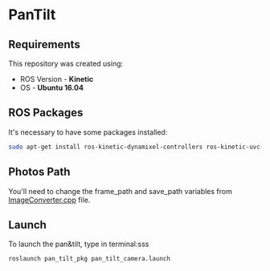 # PanTilt

## Requirements
This repository was created using:
 - ROS Version - **Kinetic**
 - OS - **Ubuntu 16.04**
 
 ## ROS Packages
It's necessary to have some packages installed:
```bash
sudo apt-get install ros-kinetic-dynamixel-controllers ros-kinetic-uvc-camera ros-kinetic-image-transport ros-kinetic-cv-bridge
```

## Photos Path
You'll need to change the frame_path and save_path variables from [ImageConverter.cpp](https://github.com/Brazilian-Institute-of-Robotics/bir_simple_pan_tilt/blob/develop/pan_tilt/pan_tilt_pkg/src/ImageConverter.cpp) file.

## Launch
To launch the pan&tilt, type in terminal:sss
```bash
roslaunch pan_tilt_pkg pan_tilt_camera.launch
```